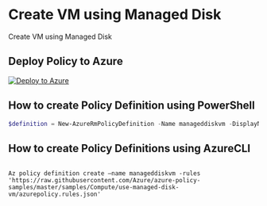 # Create VM using Managed Disk

Create VM using Managed Disk

## Deploy Policy to Azure

[![Deploy to Azure](http://azuredeploy.net/deploybutton.png)](https://portal.azure.com/?feature.customportal=false&microsoft_azure_policy=true#blade/Microsoft_Azure_Policy/CreatePolicyDefinitionBlade)

## How to create Policy Definition using PowerShell

````powershell
$definition = New-AzureRmPolicyDefinition -Name manageddiskvm -DisplayName "Create VM using Managed Disk" -Policy 'https://raw.githubusercontent.com/Azure/azure-policy-samples/master/samples/Compute/use-managed-disk-vm/azurepolicy.rules.json'
````

## How to create Policy Definitions using AzureCLI

````cli

Az policy definition create –name manageddiskvm -rules 'https://raw.githubusercontent.com/Azure/azure-policy-samples/master/samples/Compute/use-managed-disk-vm/azurepolicy.rules.json'

````
